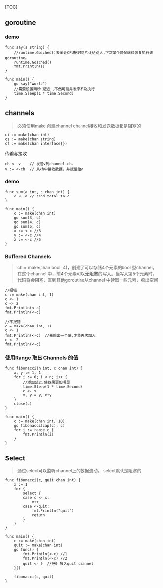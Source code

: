 
[TOC]

## goroutine
### demo
```
func say(s string) {
	//runtime.Gosched()表示让CPU把时间片让给别人,下次某个时候继续恢复执行该goroutine。
	runtime.Gosched()
	fmt.Println(s)
}

func main() {
	go say("world")
	//需要设置两秒 延迟 ,不然可能并发来不及执行
	time.Sleep(1 * time.Second)
}
```

## channels
>必须使用make 创建channel
>channel接收和发送数据都是阻塞的
```
ci := make(chan int)
cs := make(chan string)
cf := make(chan interface{})
```
传输与接收
```
ch <- v    // 发送v到channel ch.
v := <-ch  // 从ch中接收数据，并赋值给v
```
### demo
```
func sum(a int, c chan int) {
	c <- a // send total to c
}

func main() {
	c := make(chan int)
	go sum(3, c)
	go sum(4, c)
	go sum(5, c)
	x := <-c //3
	y := <-c //4
	z := <-c //5
}
```
### Buffered Channels
> ch:= make(chan bool, 4)，创建了可以存储4个元素的bool 型channel。在这个channel 中，前4个元素可以**无阻塞**的写入。当写入第5个元素时，代码将会阻塞，直到其他goroutine从channel 中读取一些元素，腾出空间
```
//报错
c := make(chan int, 1)
c <- 1
c <- 2
fmt.Println(<-c)
fmt.Println(<-c)

//不报错
c = make(chan int, 1)
c <- 1
fmt.Println(<-c)  //先输出一个值,才能再次加入
c <- 2
fmt.Println(<-c)
```
### 使用Range 取出 Channels  的值
```
func fibonacci(n int, c chan int) {
	x, y := 1, 1
	for i := 0; i < n; i++ {
		//添加延迟,使效果更加明显
		time.Sleep(1 * time.Second)
		c <- x
		x, y = y, x+y
	}
	close(c)
}

func main() {
	c := make(chan int, 10)
	go fibonacci(cap(c), c)
	for i := range c {
		fmt.Println(i)
	}
}
```
## Select
>通过select可以监听channel上的数据流动。
>select默认是阻塞的
```
func fibonacci(c, quit chan int) {
	x := 1
	for {
		select {
		case c <- x:
			x++
		case <-quit:
			fmt.Println("quit")
			return
		}
	}
}

func main() {
	c := make(chan int)
	quit := make(chan int)
	go func() {
		fmt.Println(<-c) //1
		fmt.Println(<-c) //2
		quit <- 0  //把0 放入quit channel
	}()

	fibonacci(c, quit)
}
```